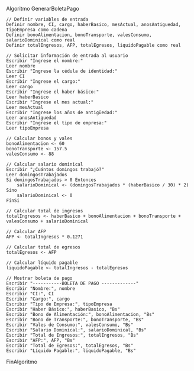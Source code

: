 Algoritmo GenerarBoletaPago

    // Definir variables de entrada
    Definir nombre, CI, cargo, haberBasico, mesActual, anosAntiguedad, tipoEmpresa como cadena
    Definir bonoAlimentacion, bonoTransporte, valesConsumo, salarioDominical como real
    Definir totalIngresos, AFP, totalEgresos, liquidoPagable como real

    // Solicitar información de entrada al usuario
    Escribir "Ingrese el nombre:"
    Leer nombre
    Escribir "Ingrese la cédula de identidad:"
    Leer CI
    Escribir "Ingrese el cargo:"
    Leer cargo
    Escribir "Ingrese el haber básico:"
    Leer haberBasico
    Escribir "Ingrese el mes actual:"
    Leer mesActual
    Escribir "Ingrese los años de antigüedad:"
    Leer anosAntiguedad
    Escribir "Ingrese el tipo de empresa:"
    Leer tipoEmpresa

    // Calcular bonos y vales
    bonoAlimentacion <- 60
    bonoTransporte <- 157.5
    valesConsumo <- 88

    // Calcular salario dominical
    Escribir "¿Cuántos domingos trabajó?"
    Leer domingosTrabajados
    Si domingosTrabajados > 0 Entonces
        salarioDominical <- (domingosTrabajados * (haberBasico / 30) * 2)
    Sino
        salarioDominical <- 0
    FinSi

    // Calcular total de ingresos
    totalIngresos <- haberBasico + bonoAlimentacion + bonoTransporte + valesConsumo + salarioDominical

    // Calcular AFP
    AFP <- totalIngresos * 0.1271

    // Calcular total de egresos
    totalEgresos <- AFP

    // Calcular líquido pagable
    liquidoPagable <- totalIngresos - totalEgresos

    // Mostrar boleta de pago
    Escribir "-----------BOLETA DE PAGO -------------"
    Escribir "Nombre:", nombre
    Escribir "CI:", CI
    Escribir "Cargo:", cargo
    Escribir "Tipo de Empresa:", tipoEmpresa
    Escribir "Haber Básico:", haberBasico, "Bs"
    Escribir "Bono de Alimentación:", bonoAlimentacion, "Bs"
    Escribir "Bono de Transporte:", bonoTransporte, "Bs"
    Escribir "Vales de Consumo:", valesConsumo, "Bs"
    Escribir "Salario Dominical:", salarioDominical, "Bs"
    Escribir "Total de Ingresos:", totalIngresos, "Bs"
    Escribir "AFP:", AFP, "Bs"
    Escribir "Total de Egresos:", totalEgresos, "Bs"
    Escribir "Líquido Pagable:", liquidoPagable, "Bs"

FinAlgoritmo
